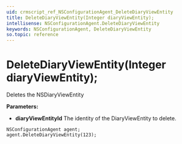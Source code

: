```yaml
---
uid: crmscript_ref_NSConfigurationAgent_DeleteDiaryViewEntity
title: DeleteDiaryViewEntity(Integer diaryViewEntity);
intellisense: NSConfigurationAgent.DeleteDiaryViewEntity
keywords: NSConfigurationAgent, DeleteDiaryViewEntity
so.topic: reference
---
```


# DeleteDiaryViewEntity(Integer diaryViewEntity);

Deletes the NSDiaryViewEntity
  
**Parameters:**
 - **diaryViewEntityId** The identity of the DiaryViewEntity to delete.

```crmscript
NSConfigurationAgent agent;
agent.DeleteDiaryViewEntity(123);
```

